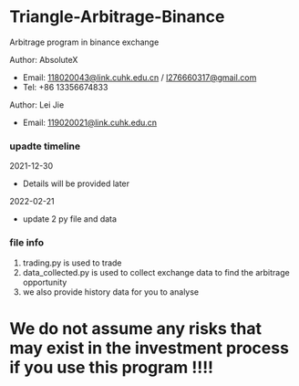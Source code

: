 # Triangle-Arbitrage-Binance
Arbitrage program in binance exchange

Author: AbsoluteX
+ Email: 118020043@link.cuhk.edu.cn / l276660317@gmail.com
+ Tel: +86 13356674833

Author: Lei Jie
+ Email: 119020021@link.cuhk.edu.cn

### upadte timeline
2021-12-30
+ Details will be provided later

2022-02-21
+ update 2 py file and data

### file info
1. trading.py is used to trade
2. data_collected.py is used to collect exchange data to find the arbitrage opportunity
3. we also provide history data for you to analyse

# We do not assume any risks that may exist in the investment process if you use this program !!!!
